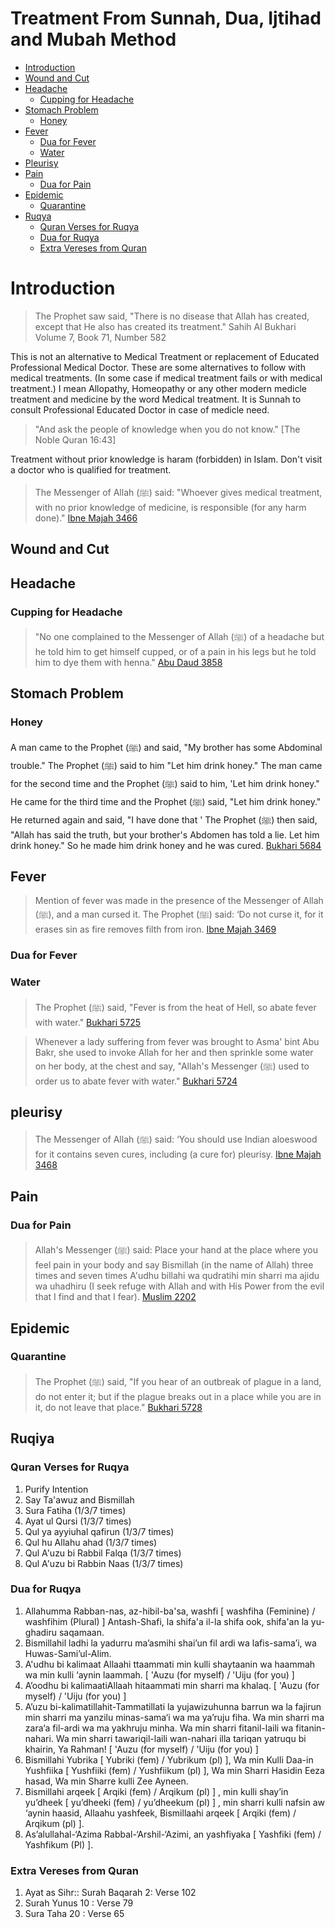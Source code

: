 <h1>Treatment From Sunnah, Dua, Ijtihad and Mubah Method</h1>

- [Introduction](#introduction)
- [Wound and Cut](#wound-and-cut)
- [Headache](#headache)
  - [Cupping for Headache](#cupping-for-headache)
- [Stomach Problem](#stomach-problem)
  - [Honey](#honey)
- [Fever](#fever)
  - [Dua for Fever](#dua-for-fever)
  - [Water](#water)
- [Pleurisy](#pleurisy)
- [Pain](#pain)
  - [Dua for Pain](#dua-for-pain)
- [Epidemic](#epidemic)
  - [Quarantine](#quarantine)
- [Ruqya](#ruqya)
  - [Quran Verses for Ruqya](#quran-verses-for-ruqya)
  - [Dua for Ruqya](#dua-for-ruqya)
  - [Extra Vereses from Quran](#extra-vereses-from-quran)
# Introduction

> The Prophet saw said, "There is no disease that Allah has created, except that He also has created its treatment."  Sahih Al Bukhari Volume 7, Book 71, Number 582     

This is not an alternative to Medical Treatment or replacement of Educated Professional Medical Doctor. 
These are some alternatives to follow with medical treatments. (In some case if medical treatment fails or with medical treatment.) 
I mean Allopathy, Homeopathy or any other modern medicle treatment and medicine by the word Medical treatment.
It is Sunnah to consult Professional Educated Doctor in case of medicle need.

> "And ask the people of knowledge when you do not know." [The Noble Quran 16:43]

Treatment without prior knowledge is haram (forbidden) in Islam. Don't visit a doctor who is qualified for treatment. 

> The Messenger of Allah (ﷺ) said: "Whoever gives medical treatment, with no prior knowledge of medicine, is responsible (for any harm done)." [Ibne Majah 3466](https://sunnah.com/ibnmajah:3466)

## Wound and Cut

## Headache

### Cupping for Headache

> "No one complained to the Messenger of Allah (ﷺ) of a headache but he told him to get himself cupped, or of a pain in his legs but he told him to dye them with henna." [Abu Daud 3858](https://sunnah.com/abudawud:3858)

## Stomach Problem 

### Honey

A man came to the Prophet (ﷺ) and said, "My brother has some Abdominal trouble." The Prophet (ﷺ) said to him "Let him drink honey." The man came for the second time and the Prophet (ﷺ) said to him, 'Let him drink honey." He came for the third time and the Prophet (ﷺ) said, "Let him drink honey." He returned again and said, "I have done that ' The Prophet (ﷺ) then said, "Allah has said the truth, but your brother's Abdomen has told a lie. Let him drink honey." So he made him drink honey and he was cured. [Bukhari 5684](https://sunnah.com/bukhari:5684)

## Fever 
> Mention of fever was made in the presence of the Messenger of Allah (ﷺ), and a man cursed it. The Prophet (ﷺ) said: ‘Do not curse it, for it erases sin as fire removes filth from iron. [Ibne Majah 3469](https://sunnah.com/ibnmajah:3469)

### Dua for Fever

### Water

> The Prophet (ﷺ) said, "Fever is from the heat of Hell, so abate fever with water." [Bukhari 5725](https://sunnah.com/bukhari:5725)
 
> Whenever a lady suffering from fever was brought to Asma' bint Abu Bakr, she used to invoke Allah for her and then sprinkle some water on her body, at the chest and say, "Allah's Messenger (ﷺ) used to order us to abate fever with water." [Bukhari 5724](https://sunnah.com/bukhari:5724)

## pleurisy

> The Messenger of Allah (ﷺ) said: ‘You should use Indian aloeswood for it contains seven cures, including (a cure for) pleurisy. [Ibne Majah 3468](https://sunnah.com/ibnmajah:3468)

## Pain 

### Dua for Pain

> Allah's Messenger (ﷺ) said: Place your hand at the place where you feel pain in your body and say Bismillah (in the name of Allah) three times and seven times A'udhu billahi wa qudratihi min sharri ma ajidu wa uhadhiru (I seek refuge with Allah and with His Power from the evil that I find and that I fear). [Muslim 2202](https://sunnah.com/muslim:2202)

## Epidemic

### Quarantine 

> The Prophet (ﷺ) said, "If you hear of an outbreak of plague in a land, do not enter it; but if the plague breaks out in a place while you are in it, do not leave that place." [Bukhari 5728](https://sunnah.com/bukhari:5728)

## Ruqiya

### Quran Verses for Ruqya

1. Purify Intention
2. Say Ta'awuz and Bismillah
3. Sura Fatiha (1/3/7 times)
4. Ayat ul Qursi (1/3/7 times)
5. Qul ya ayyiuhal qafirun (1/3/7 times)
6. Qul hu Allahu ahad (1/3/7 times)
7. Qul A'uzu bi Rabbil Falqa (1/3/7 times)
8. Qul A'uzu bi Rabbin Naas (1/3/7 times)

### Dua for Ruqya

1. Allahumma Rabban-nas, az-hibil-ba'sa, washfi  [ washfiha (Feminine) / washfihim (Plural) ] Antash-Shafi, la shifa'a il-la shifa ook, shifa'an la yu-ghadiru saqamaan. 
2. Bismillahil ladhi la yadurru ma’asmihi shai’un fil ardi wa lafis-sama’i, wa Huwas-Sami’ul-Alim.
3. A'udhu bi kalimaat Allaahi ttaammati min kulli shaytaanin wa haammah wa min kulli ‘aynin laammah. [ 'Auzu (for myself) / 'Uiju (for you) ]
4. A’oodhu bi kalimaatiAllaah hitaammati min sharri ma khalaq. [ 'Auzu (for myself) / 'Uiju (for you) ]
5. A’uzu bi-kalimatillahit-Tammatillati la yujawizuhunna barrun wa la fajirun min sharri ma yanzilu minas-sama‘i wa ma ya’ruju fiha. Wa min sharri ma zara‘a fil-ardi wa ma yakhruju minha. Wa min sharri fitanil-laili wa fitanin-nahari. Wa min sharri tawariqil-laili wan-nahari illa tariqan yatruqu bi khairin, Ya Rahman! [ 'Auzu (for myself) / 'Uiju (for you) ]
6. Bismillahi Yubrika [ Yubriki (fem) / Yubrikum (pl) ], Wa min Kulli Daa-in Yushfiika [ Yushfiiki (fem) / Yushfiikum (pl) ], Wa min Sharri Hasidin Eeza hasad, Wa min Sharre kulli Zee Ayneen.
7. Bismillahi arqeek [ Arqiki (fem) / Arqikum (pl) ] , min kulli shay’in yu’dheek [ yu’dheeki (fem) / yu’dheekum (pl) ] , min sharri kulli nafsin aw ‘aynin haasid, Allaahu yashfeek, Bismillaahi arqeek [ Arqiki (fem) / Arqikum (pl) ].
8.  As’alullahal-‘Azima Rabbal-‘Arshil-‘Azimi, an yashfiyaka [ Yashfiki (fem) / Yashfikum (Pl) ].

### Extra Vereses from Quran

1. Ayat as Sihr:: Surah Baqarah 2: Verse 102
2. Surah Yunus 10 : Verse 79
3. Sura Taha 20 : Verse 65




